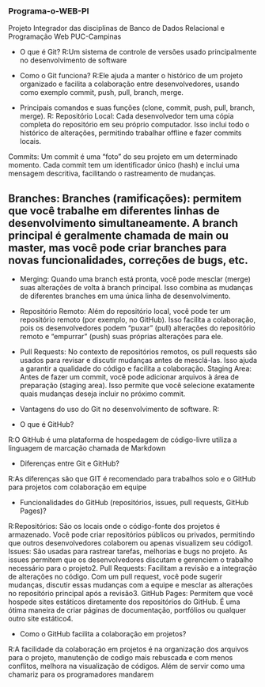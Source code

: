 ### Programa-o-WEB-PI
Projeto Integrador das disciplinas de Banco de Dados Relacional e Programação Web PUC-Campinas



-	O que é Git?
  R:Um sistema de controle de versões usado principalmente no desenvolvimento de software 
-	Como o Git funciona?
R:Ele ajuda a manter o histórico de um projeto organizado e facilita a colaboração entre desenvolvedores, usando como exemplo commit, push, pull, branch, merge.

-	Principais comandos e suas funções (clone, commit, push, pull, branch, merge).
  R: Repositório Local: Cada desenvolvedor tem uma cópia completa do repositório em seu próprio computador. Isso inclui todo o histórico de alterações, permitindo trabalhar offline e fazer commits locais.
 	
Commits: Um commit é uma “foto” do seu projeto em um determinado momento. Cada commit tem um identificador único (hash) e inclui uma mensagem descritiva, facilitando o rastreamento de mudanças.

## Branches: Branches (ramificações): permitem que você trabalhe em diferentes linhas de desenvolvimento simultaneamente. A branch principal é geralmente chamada de main ou master, mas você pode criar branches para novas funcionalidades, correções de bugs, etc.
- Merging: Quando uma branch está pronta, você pode mesclar (merge) suas alterações de volta à branch principal. Isso combina as mudanças de diferentes branches em uma única linha de desenvolvimento.
- Repositório Remoto: Além do repositório local, você pode ter um repositório remoto (por exemplo, no GitHub). Isso facilita a colaboração, pois os desenvolvedores podem “puxar” (pull) alterações do repositório remoto e “empurrar” (push) suas próprias alterações para ele.
- Pull Requests: No contexto de repositórios remotos, os pull requests são usados para revisar e discutir mudanças antes de mesclá-las. Isso ajuda a garantir a qualidade do código e facilita a colaboração.
Staging Area: Antes de fazer um commit, você pode adicionar arquivos à área de preparação (staging area). Isso permite que você selecione exatamente quais mudanças deseja incluir no próximo commit.

-	Vantagens do uso do Git no desenvolvimento de software.
R:


-	O que é GitHub?

R:O GitHub é uma  plataforma de hospedagem de código-livre utiliza a linguagem de marcação chamada de Markdown 

-	Diferenças entre Git e GitHub?

R:As diferenças são que GIT é recomendado para trabalhos solo e o GitHub para projetos com colaboração em equipe
- Funcionalidades do GitHub (repositórios, issues, pull requests, GitHub Pages)?

R:Repositórios: São os locais onde o código-fonte dos projetos é armazenado. Você pode criar repositórios públicos ou privados, permitindo que outros desenvolvedores colaborem ou apenas visualizem seu código1.
Issues: São usadas para rastrear tarefas, melhorias e bugs no projeto. As issues permitem que os desenvolvedores discutam e gerenciem o trabalho necessário para o projeto2.
Pull Requests: Facilitam a revisão e a integração de alterações no código. Com um pull request, você pode sugerir mudanças, discutir essas mudanças com a equipe e mesclar as alterações no repositório principal após a revisão3.
GitHub Pages: Permitem que você hospede sites estáticos diretamente dos repositórios do GitHub. É uma ótima maneira de criar páginas de documentação, portfólios ou qualquer outro site estático4.

-	Como o GitHub facilita a colaboração em projetos?
	
R:A facilidade da colaboração em projetos é na organização dos arquivos para o projeto, manutenção de codigo mais rebuscada e com menos conflitos, melhora na visualização de códigos. Além de servir como uma chamariz para os programadores mandarem 

